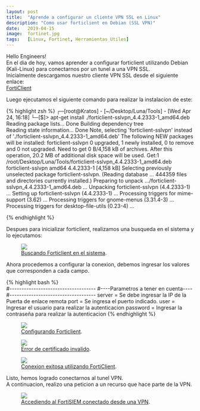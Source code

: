 ```yaml
---
layout: post
title:  "Aprende a configurar un cliente VPN SSL en Linux"
description: "Como usar forticlient en Debian (SSL VPN)"
date:   2019-04-15
image:  fortinet.jpg
tags:   [Linux, Fortinet, Herramientas Utiles]
---
```


Hello Engineers!  
En el dia de hoy, vamos aprender a configurar forticlient utilizando Debian (Kali-Linux) para conectarnos por un tunel a una VPN SSL.  
Inicialmente descargamos nuestro cliente VPN SSL desde el siguiente enlace:    
[FortiClient](https://drive.google.com/file/d/1kUeoPt4jgJVtdDTDZtRSoGeRX2CwsxAB/view?usp=sharing)  

Luego ejecutamos el siguiente comando para realizar la instalacion de este:  

{% highlight zsh %}
┌─[root@Kratos] - [~/Desktop/Luna/Tools] - [Wed Apr 24, 16:18]
└─[$]> apt-get install ./forticlient-sslvpn_4.4.2333-1_amd64.deb
Reading package lists... Done
Building dependency tree       
Reading state information... Done
Note, selecting 'forticlient-sslvpn' instead of './forticlient-sslvpn_4.4.2333-1_amd64.deb'
The following NEW packages will be installed:
  forticlient-sslvpn
0 upgraded, 1 newly installed, 0 to remove and 0 not upgraded.
Need to get 0 B/4,158 kB of archives.
After this operation, 20.2 MB of additional disk space will be used.
Get:1 /root/Desktop/Luna/Tools/forticlient-sslvpn_4.4.2333-1_amd64.deb forticlient-sslvpn amd64 4.4.2333-1 [4,158 kB]
Selecting previously unselected package forticlient-sslvpn.
(Reading database ... 444359 files and directories currently installed.)
Preparing to unpack .../forticlient-sslvpn_4.4.2333-1_amd64.deb ...
Unpacking forticlient-sslvpn (4.4.2333-1) ...
Setting up forticlient-sslvpn (4.4.2333-1) ...
Processing triggers for mime-support (3.62) ...
Processing triggers for gnome-menus (3.31.4-3) ...
Processing triggers for desktop-file-utils (0.23-4) ...

{% endhighlight %}  

Despues para inicializar forticlient, realizamos una busqueda en el sistema y lo ejecutamos:  

<figure>
  <img src="{{site.baseurl}}/img/SearchForticlient.png" >
	<figcaption>
    <a href="{{site.baseurl}}/img/SearchForticlient.png" title="Buscando Forticlient en el sistema">Buscando Forticlient en el sistema</a>.
  </figcaption>
</figure>

Ahora procedemos a configurar la conexion, debemos ingresar los valores que corresponden a cada campo.  

{% highlight bash %}  
#------------------------------------
#----Parametros a tener en cuenta----
#------------------------------------
server = Se debe ingresar la IP de la Puerta de enlace remota
port = Se ingresa el puerto indicado.
user = Ingresar el usuario para realizar la autenticacion
password = Ingresar la contraseña para realizar la autenticacion
{% endhighlight %}  

<figure>
  <img src="{{site.baseurl}}/img/ConfigForticlient.png" >
	<figcaption>
    <a href="{{site.baseurl}}/img/ConfigForticlient.png" title="Configurando Forticlient">Configurando Forticlient</a>.
  </figcaption>
</figure>

<figure>
  <img src="{{site.baseurl}}/img/CertInvalidForticlient.png" >
	<figcaption>
    <a href="{{site.baseurl}}/img/CertInvalidForticlient.png" title="Error de certificado invalido">Error de certificado invalido</a>.
  </figcaption>
</figure>

<figure>
  <img src="{{site.baseurl}}/img/ConnectForticlient.png" >
	<figcaption>
    <a href="{{site.baseurl}}/img/ConnectForticlient.png" title="Conexion exitosa utilizando FortiClient">Conexion exitosa utilizando FortiClient</a>.
  </figcaption>
</figure>

Listo, hemos logrado conectarnos al tunel VPN.  
A continuacion, realizo una peticion a un recurso que hace parte de la VPN.  

<figure>
  <img src="{{site.baseurl}}/img/OpenFortiSIEM.png" >
	<figcaption>
    <a href="{{site.baseurl}}/img/OpenFortiSIEM.png" title="Accediendo al FortiSIEM conectado desde una VPN">Accediendo al FortiSIEM conectado desde una VPN</a>.
  </figcaption>
</figure>

